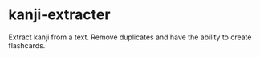 # kanji-extracter
Extract kanji from a text. Remove duplicates and have the ability to create flashcards.
